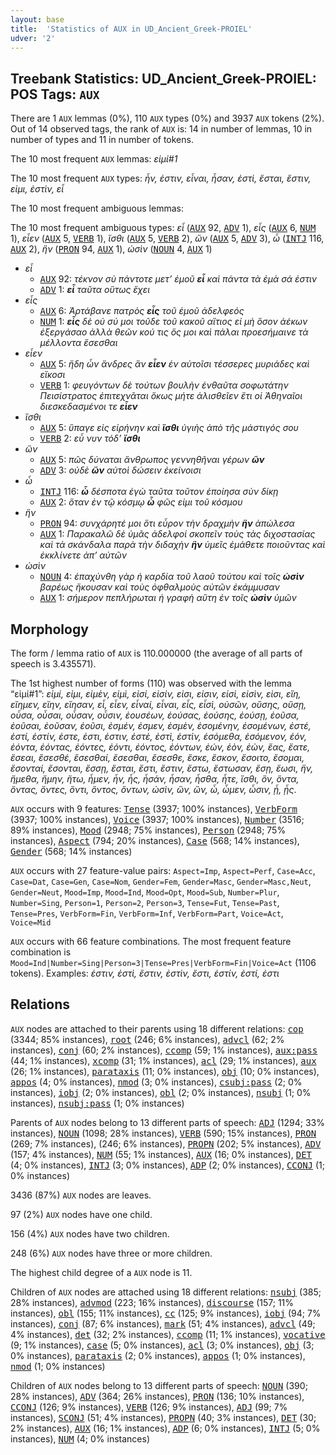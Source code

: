 ```yaml
---
layout: base
title:  'Statistics of AUX in UD_Ancient_Greek-PROIEL'
udver: '2'
---
```


## Treebank Statistics: UD_Ancient_Greek-PROIEL: POS Tags: `AUX`

There are 1 `AUX` lemmas (0%), 110 `AUX` types (0%) and 3937 `AUX` tokens (2%).
Out of 14 observed tags, the rank of `AUX` is: 14 in number of lemmas, 10 in number of types and 11 in number of tokens.

The 10 most frequent `AUX` lemmas: <em>εἰμί#1</em>

The 10 most frequent `AUX` types:  <em>ἦν, ἐστιν, εἶναι, ἦσαν, ἐστὶ, ἔσται, ἔστιν, εἰμι, ἐστὶν, εἶ</em>

The 10 most frequent ambiguous lemmas: 

The 10 most frequent ambiguous types:  <em>εἶ</em> (<tt><a href="grc_proiel-pos-AUX.html">AUX</a></tt> 92, <tt><a href="grc_proiel-pos-ADV.html">ADV</a></tt> 1), <em>εἶς</em> (<tt><a href="grc_proiel-pos-AUX.html">AUX</a></tt> 6, <tt><a href="grc_proiel-pos-NUM.html">NUM</a></tt> 1), <em>εἶεν</em> (<tt><a href="grc_proiel-pos-AUX.html">AUX</a></tt> 5, <tt><a href="grc_proiel-pos-VERB.html">VERB</a></tt> 1), <em>ἴσθι</em> (<tt><a href="grc_proiel-pos-AUX.html">AUX</a></tt> 5, <tt><a href="grc_proiel-pos-VERB.html">VERB</a></tt> 2), <em>ὤν</em> (<tt><a href="grc_proiel-pos-AUX.html">AUX</a></tt> 5, <tt><a href="grc_proiel-pos-ADV.html">ADV</a></tt> 3), <em>ὦ</em> (<tt><a href="grc_proiel-pos-INTJ.html">INTJ</a></tt> 116, <tt><a href="grc_proiel-pos-AUX.html">AUX</a></tt> 2), <em>ἣν</em> (<tt><a href="grc_proiel-pos-PRON.html">PRON</a></tt> 94, <tt><a href="grc_proiel-pos-AUX.html">AUX</a></tt> 1), <em>ὠσὶν</em> (<tt><a href="grc_proiel-pos-NOUN.html">NOUN</a></tt> 4, <tt><a href="grc_proiel-pos-AUX.html">AUX</a></tt> 1)


* <em>εἶ</em>
  * <tt><a href="grc_proiel-pos-AUX.html">AUX</a></tt> 92: <em>τέκνον σὺ πάντοτε μετ’ ἐμοῦ <b>εἶ</b> καὶ πάντα τὰ ἐμὰ σά ἐστιν</em>
  * <tt><a href="grc_proiel-pos-ADV.html">ADV</a></tt> 1: <em><b>εἶ</b> ταῦτα οὕτως ἔχει</em>
* <em>εἶς</em>
  * <tt><a href="grc_proiel-pos-AUX.html">AUX</a></tt> 6: <em>Ἀρτάβανε πατρὸς <b>εἶς</b> τοῦ ἐμοῦ ἀδελφεός</em>
  * <tt><a href="grc_proiel-pos-NUM.html">NUM</a></tt> 1: <em><b>εἶς</b> δὲ οὐ σύ μοι τοῦδε τοῦ κακοῦ αἴτιος εἰ μὴ ὅσον ἀέκων ἐξεργάσαο ἀλλὰ θεῶν κού τις ὅς μοι καὶ πάλαι προεσήμαινε τὰ μέλλοντα ἔσεσθαι</em>
* <em>εἶεν</em>
  * <tt><a href="grc_proiel-pos-AUX.html">AUX</a></tt> 5: <em>ἤδη ὦν ἄνδρες ἂν <b>εἶεν</b> ἐν αὐτοῖσι τέσσερες μυριάδες καὶ εἴκοσι</em>
  * <tt><a href="grc_proiel-pos-VERB.html">VERB</a></tt> 1: <em>φευγόντων δὲ τούτων βουλὴν ἐνθαῦτα σοφωτάτην Πεισίστρατος ἐπιτεχνᾶται ὅκως μήτε ἁλισθεῖεν ἔτι οἱ Ἀθηναῖοι διεσκεδασμένοι τε <b>εἶεν</b></em>
* <em>ἴσθι</em>
  * <tt><a href="grc_proiel-pos-AUX.html">AUX</a></tt> 5: <em>ὕπαγε εἰς εἰρήνην καὶ <b>ἴσθι</b> ὑγιὴς ἀπὸ τῆς μάστιγός σου</em>
  * <tt><a href="grc_proiel-pos-VERB.html">VERB</a></tt> 2: <em>εὖ νυν τόδ’ <b>ἴσθι</b></em>
* <em>ὤν</em>
  * <tt><a href="grc_proiel-pos-AUX.html">AUX</a></tt> 5: <em>πῶς δύναται ἄνθρωπος γεννηθῆναι γέρων <b>ὤν</b></em>
  * <tt><a href="grc_proiel-pos-ADV.html">ADV</a></tt> 3: <em>οὐδὲ <b>ὤν</b> αὐτοὶ δώσειν ἐκείνοισι</em>
* <em>ὦ</em>
  * <tt><a href="grc_proiel-pos-INTJ.html">INTJ</a></tt> 116: <em><b>ὦ</b> δέσποτα ἐγὼ ταῦτα τοῦτον ἐποίησα σὺν δίκῃ</em>
  * <tt><a href="grc_proiel-pos-AUX.html">AUX</a></tt> 2: <em>ὅταν ἐν τῷ κόσμῳ <b>ὦ</b> φῶς εἰμι τοῦ κόσμου</em>
* <em>ἣν</em>
  * <tt><a href="grc_proiel-pos-PRON.html">PRON</a></tt> 94: <em>συνχάρητέ μοι ὅτι εὗρον τὴν δραχμὴν <b>ἣν</b> ἀπώλεσα</em>
  * <tt><a href="grc_proiel-pos-AUX.html">AUX</a></tt> 1: <em>Παρακαλῶ δὲ ὑμᾶς ἀδελφοί σκοπεῖν τοὺς τὰς διχοστασίας καὶ τὰ σκάνδαλα παρὰ τὴν διδαχὴν <b>ἣν</b> ὑμεῖς ἐμάθετε ποιοῦντας καὶ ἐκκλίνετε ἀπ’ αὐτῶν</em>
* <em>ὠσὶν</em>
  * <tt><a href="grc_proiel-pos-NOUN.html">NOUN</a></tt> 4: <em>ἐπαχύνθη γὰρ ἡ καρδία τοῦ λαοῦ τούτου καὶ τοῖς <b>ὠσὶν</b> βαρέως ἤκουσαν καὶ τοὺς ὀφθαλμοὺς αὐτῶν ἐκάμμυσαν</em>
  * <tt><a href="grc_proiel-pos-AUX.html">AUX</a></tt> 1: <em>σήμερον πεπλήρωται ἡ γραφὴ αὕτη ἐν τοῖς <b>ὠσὶν</b> ὑμῶν</em>

## Morphology

The form / lemma ratio of `AUX` is 110.000000 (the average of all parts of speech is 3.435571).

The 1st highest number of forms (110) was observed with the lemma “εἰμί#1”: <em>εἰμί, εἰμι, εἰμὲν, εἰμὶ, εἰσί, εἰσίν, εἰσι, εἰσιν, εἰσὶ, εἰσὶν, εἱσι, εἴη, εἴημεν, εἴην, εἴησαν, εἶ, εἶεν, εἶναί, εἶναι, εἶς, εἶσὶ, οὐσῶν, οὔσης, οὔσῃ, οὖσα, οὖσαι, οὖσαν, οὖσιν, ἐουσέων, ἐούσας, ἐούσης, ἐούσῃ, ἐοῦσα, ἐοῦσαι, ἐοῦσαν, ἐοῦσι, ἐσμέν, ἐσμεν, ἐσμὲν, ἐσομένην, ἐσομένων, ἐστέ, ἐστί, ἐστίν, ἐστε, ἐστι, ἐστιν, ἐστὲ, ἐστὶ, ἐστὶν, ἐσόμεθα, ἐσόμενον, ἐόν, ἐόντα, ἐόντας, ἐόντες, ἐόντι, ἐόντος, ἐόντων, ἐών, ἐὸν, ἐὼν, ἔας, ἔατε, ἔσεαι, ἔσεσθέ, ἔσεσθαί, ἔσεσθαι, ἔσεσθε, ἔσκε, ἔσκον, ἔσοιτο, ἔσομαι, ἔσονταί, ἔσονται, ἔσσῃ, ἔσται, ἔστι, ἔστιν, ἔστω, ἔστωσαν, ἔσῃ, ἔωσι, ἣν, ἤμεθα, ἤμην, ἤτω, ἦμεν, ἦν, ἦς, ἦσάν, ἦσαν, ἦσθα, ἦτε, ἴσθι, ὂν, ὄντα, ὄντας, ὄντες, ὄντι, ὄντος, ὄντων, ὠσὶν, ὢν, ὤν, ὦ, ὦμεν, ὦσιν, ᾖ, ᾖς</em>.

`AUX` occurs with 9 features: <tt><a href="grc_proiel-feat-Tense.html">Tense</a></tt> (3937; 100% instances), <tt><a href="grc_proiel-feat-VerbForm.html">VerbForm</a></tt> (3937; 100% instances), <tt><a href="grc_proiel-feat-Voice.html">Voice</a></tt> (3937; 100% instances), <tt><a href="grc_proiel-feat-Number.html">Number</a></tt> (3516; 89% instances), <tt><a href="grc_proiel-feat-Mood.html">Mood</a></tt> (2948; 75% instances), <tt><a href="grc_proiel-feat-Person.html">Person</a></tt> (2948; 75% instances), <tt><a href="grc_proiel-feat-Aspect.html">Aspect</a></tt> (794; 20% instances), <tt><a href="grc_proiel-feat-Case.html">Case</a></tt> (568; 14% instances), <tt><a href="grc_proiel-feat-Gender.html">Gender</a></tt> (568; 14% instances)

`AUX` occurs with 27 feature-value pairs: `Aspect=Imp`, `Aspect=Perf`, `Case=Acc`, `Case=Dat`, `Case=Gen`, `Case=Nom`, `Gender=Fem`, `Gender=Masc`, `Gender=Masc,Neut`, `Gender=Neut`, `Mood=Imp`, `Mood=Ind`, `Mood=Opt`, `Mood=Sub`, `Number=Plur`, `Number=Sing`, `Person=1`, `Person=2`, `Person=3`, `Tense=Fut`, `Tense=Past`, `Tense=Pres`, `VerbForm=Fin`, `VerbForm=Inf`, `VerbForm=Part`, `Voice=Act`, `Voice=Mid`

`AUX` occurs with 66 feature combinations.
The most frequent feature combination is `Mood=Ind|Number=Sing|Person=3|Tense=Pres|VerbForm=Fin|Voice=Act` (1106 tokens).
Examples: <em>ἐστιν, ἐστὶ, ἔστιν, ἐστὶν, ἔστι, ἐστίν, ἐστί, ἐστι</em>


## Relations

`AUX` nodes are attached to their parents using 18 different relations: <tt><a href="grc_proiel-dep-cop.html">cop</a></tt> (3344; 85% instances), <tt><a href="grc_proiel-dep-root.html">root</a></tt> (246; 6% instances), <tt><a href="grc_proiel-dep-advcl.html">advcl</a></tt> (62; 2% instances), <tt><a href="grc_proiel-dep-conj.html">conj</a></tt> (60; 2% instances), <tt><a href="grc_proiel-dep-ccomp.html">ccomp</a></tt> (59; 1% instances), <tt><a href="grc_proiel-dep-aux-pass.html">aux:pass</a></tt> (44; 1% instances), <tt><a href="grc_proiel-dep-xcomp.html">xcomp</a></tt> (31; 1% instances), <tt><a href="grc_proiel-dep-acl.html">acl</a></tt> (29; 1% instances), <tt><a href="grc_proiel-dep-aux.html">aux</a></tt> (26; 1% instances), <tt><a href="grc_proiel-dep-parataxis.html">parataxis</a></tt> (11; 0% instances), <tt><a href="grc_proiel-dep-obj.html">obj</a></tt> (10; 0% instances), <tt><a href="grc_proiel-dep-appos.html">appos</a></tt> (4; 0% instances), <tt><a href="grc_proiel-dep-nmod.html">nmod</a></tt> (3; 0% instances), <tt><a href="grc_proiel-dep-csubj-pass.html">csubj:pass</a></tt> (2; 0% instances), <tt><a href="grc_proiel-dep-iobj.html">iobj</a></tt> (2; 0% instances), <tt><a href="grc_proiel-dep-obl.html">obl</a></tt> (2; 0% instances), <tt><a href="grc_proiel-dep-nsubj.html">nsubj</a></tt> (1; 0% instances), <tt><a href="grc_proiel-dep-nsubj-pass.html">nsubj:pass</a></tt> (1; 0% instances)

Parents of `AUX` nodes belong to 13 different parts of speech: <tt><a href="grc_proiel-pos-ADJ.html">ADJ</a></tt> (1294; 33% instances), <tt><a href="grc_proiel-pos-NOUN.html">NOUN</a></tt> (1098; 28% instances), <tt><a href="grc_proiel-pos-VERB.html">VERB</a></tt> (590; 15% instances), <tt><a href="grc_proiel-pos-PRON.html">PRON</a></tt> (269; 7% instances),  (246; 6% instances), <tt><a href="grc_proiel-pos-PROPN.html">PROPN</a></tt> (202; 5% instances), <tt><a href="grc_proiel-pos-ADV.html">ADV</a></tt> (157; 4% instances), <tt><a href="grc_proiel-pos-NUM.html">NUM</a></tt> (55; 1% instances), <tt><a href="grc_proiel-pos-AUX.html">AUX</a></tt> (16; 0% instances), <tt><a href="grc_proiel-pos-DET.html">DET</a></tt> (4; 0% instances), <tt><a href="grc_proiel-pos-INTJ.html">INTJ</a></tt> (3; 0% instances), <tt><a href="grc_proiel-pos-ADP.html">ADP</a></tt> (2; 0% instances), <tt><a href="grc_proiel-pos-CCONJ.html">CCONJ</a></tt> (1; 0% instances)

3436 (87%) `AUX` nodes are leaves.

97 (2%) `AUX` nodes have one child.

156 (4%) `AUX` nodes have two children.

248 (6%) `AUX` nodes have three or more children.

The highest child degree of a `AUX` node is 11.

Children of `AUX` nodes are attached using 18 different relations: <tt><a href="grc_proiel-dep-nsubj.html">nsubj</a></tt> (385; 28% instances), <tt><a href="grc_proiel-dep-advmod.html">advmod</a></tt> (223; 16% instances), <tt><a href="grc_proiel-dep-discourse.html">discourse</a></tt> (157; 11% instances), <tt><a href="grc_proiel-dep-obl.html">obl</a></tt> (155; 11% instances), <tt><a href="grc_proiel-dep-cc.html">cc</a></tt> (125; 9% instances), <tt><a href="grc_proiel-dep-iobj.html">iobj</a></tt> (94; 7% instances), <tt><a href="grc_proiel-dep-conj.html">conj</a></tt> (87; 6% instances), <tt><a href="grc_proiel-dep-mark.html">mark</a></tt> (51; 4% instances), <tt><a href="grc_proiel-dep-advcl.html">advcl</a></tt> (49; 4% instances), <tt><a href="grc_proiel-dep-det.html">det</a></tt> (32; 2% instances), <tt><a href="grc_proiel-dep-ccomp.html">ccomp</a></tt> (11; 1% instances), <tt><a href="grc_proiel-dep-vocative.html">vocative</a></tt> (9; 1% instances), <tt><a href="grc_proiel-dep-case.html">case</a></tt> (5; 0% instances), <tt><a href="grc_proiel-dep-acl.html">acl</a></tt> (3; 0% instances), <tt><a href="grc_proiel-dep-obj.html">obj</a></tt> (3; 0% instances), <tt><a href="grc_proiel-dep-parataxis.html">parataxis</a></tt> (2; 0% instances), <tt><a href="grc_proiel-dep-appos.html">appos</a></tt> (1; 0% instances), <tt><a href="grc_proiel-dep-nmod.html">nmod</a></tt> (1; 0% instances)

Children of `AUX` nodes belong to 13 different parts of speech: <tt><a href="grc_proiel-pos-NOUN.html">NOUN</a></tt> (390; 28% instances), <tt><a href="grc_proiel-pos-ADV.html">ADV</a></tt> (364; 26% instances), <tt><a href="grc_proiel-pos-PRON.html">PRON</a></tt> (136; 10% instances), <tt><a href="grc_proiel-pos-CCONJ.html">CCONJ</a></tt> (126; 9% instances), <tt><a href="grc_proiel-pos-VERB.html">VERB</a></tt> (126; 9% instances), <tt><a href="grc_proiel-pos-ADJ.html">ADJ</a></tt> (99; 7% instances), <tt><a href="grc_proiel-pos-SCONJ.html">SCONJ</a></tt> (51; 4% instances), <tt><a href="grc_proiel-pos-PROPN.html">PROPN</a></tt> (40; 3% instances), <tt><a href="grc_proiel-pos-DET.html">DET</a></tt> (30; 2% instances), <tt><a href="grc_proiel-pos-AUX.html">AUX</a></tt> (16; 1% instances), <tt><a href="grc_proiel-pos-ADP.html">ADP</a></tt> (6; 0% instances), <tt><a href="grc_proiel-pos-INTJ.html">INTJ</a></tt> (5; 0% instances), <tt><a href="grc_proiel-pos-NUM.html">NUM</a></tt> (4; 0% instances)

